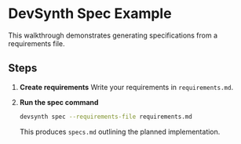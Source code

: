 # DevSynth Spec Example

This walkthrough demonstrates generating specifications from a requirements file.

## Steps

1. **Create requirements**
   Write your requirements in `requirements.md`.

2. **Run the spec command**
   ```bash
   devsynth spec --requirements-file requirements.md
   ```
   This produces `specs.md` outlining the planned implementation.

